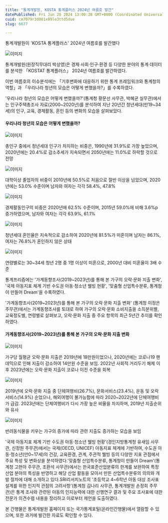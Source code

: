 ```yaml
---
title: "통계개발원, KOSTA 통계플러스 2024년 여름호 발간"
datePublished: Fri Jun 28 2024 13:00:28 GMT+0000 (Coordinated Universal Time)
cuid: cm7079r3d001x09le3ttd5due
slug: 6677

---
```



통계개발원이 'KOSTA 통계플러스' 2024년 여름호를 발간했다

![이미지](https://cdn.hashnode.com/res/hashnode/image/upload/v1739261284253/f991e0bf-4a15-41f5-bca8-0aca7dbbc8c8.jpeg)

통계개발원(원장직무대리 박상영)은 경제·사회·인구·환경 등 다양한 분야의 통계·데이터를 분석한 「KOSTAT 통계플러스」 2024년 여름호를 발간하였다.

이번 여름호의 이슈분석에는 「기후변화에 대응하기 위한 통계 프레임워크와 통계청의 역할」과 「우리나라 청년의 모습은 어떻게 변했을까?」를 수록하였다.

'우리나라 청년의 모습은 어떻게 변했을까?'(통계청 황문선 사무관, 박혜균 실무관)에서는 인구주택총조사 자료(2000~2020년)를 분석하여 지난 20년간 청년세대(만19~34세)의 인구, 교육, 경제활동, 혼인 등의 변화의 모습을 살펴보았다.

#### 우리나라 청년의 모습은 어떻게 변했을까?

![이미지](https://cdn.hashnode.com/res/hashnode/image/upload/v1739261286108/b86f378c-5eee-47b7-ba72-905bcb6be941.png)

총인구 중에서 청년세대 인구가 차지하는 비중은, 1990년에 31.9%로 가장 높았으며, 2020년에는 20.4%로 감소추세가 지속되면서 2050년에는 11.0%로 하락할 것으로 전망

![이미지](https://cdn.hashnode.com/res/hashnode/image/upload/v1739261287640/2a5aa0b5-9bc5-4525-98f1-43ce4f9f5045.png)

대학이상 졸업자의 비중이 2010년에 50.5%로 처음으로 절반 이상을 넘었으며, 2020년에는 53.0% 수준이며 남자와 여자는 각각 58.4%, 47.8%

![이미지](https://cdn.hashnode.com/res/hashnode/image/upload/v1739261289078/7479d8bf-1d09-441f-8c76-cfe938d8421b.png)

경제활동인구의 비중은 2020년에 62.5% 수준이며, 2015년 59.0%에 비해 3.6%p 증가하였으며, 남자와 여자는 각각 63.9%, 61.1%

![이미지](https://cdn.hashnode.com/res/hashnode/image/upload/v1739261290697/5e6fb176-0fb5-4f3c-a2f8-18a00465dd09.png)

청년세대 혼인율은 지속적으로 감소하여 2020년에 81.5%가 미혼이며 남자는 86.1%, 여자는 76.8%가 혼인하지 않은 상태

![이미지](https://cdn.hashnode.com/res/hashnode/image/upload/v1739261292507/b8efde46-937b-4fe2-8537-1e348f2ff73f.png)

연령별로는 30~34세 청년 2명 중 1명 이상이 미혼으로, 2000년 대비 미혼율이 3배 수준

통계프리즘에는 '가계동향조사(2019~2023년)를 통해 본 가구의 오락·문화 지출 변화', '국제 아동지표 체계 기반 수도권 아동·청소년 웰빙 현황', '맞춤형 산업특수분류, 통계청이 만들어 Dream'을 수록하였다.

'가계동향조사(2019~2023년)를 통해 본 가구의 오락·문화 지출 변화' (통계청 이정은 주무관)에서는 가계동향조사를 토대로 하여 가구의 오락·문화 소비지출을 소득분위별, 교육정도별, 연령별로 살펴보고, 오락·문화 지출 중 주요 항목의 최근 5년간 추이를 확인하였다.

#### 가계동향조사(2019~2023년)를 통해 본 가구의 오락·문화 지출 변화

![이미지](https://cdn.hashnode.com/res/hashnode/image/upload/v1739261293975/08e1454b-07f4-440e-9cf9-0f0aad174969.png)

가구당 월평균 오락·문화 지출은 2019년에 18만원이었으나, 2020년에는 코로나19 팬데믹으로 인해 지출이 감소하여 14만원 수준을 보임. 2022년 사회적 거리두기 해제 이후 2023년에는 오락·문화 지출이 코로나 이전 수준을 회복

![이미지](https://cdn.hashnode.com/res/hashnode/image/upload/v1739261295753/7967a122-1970-4659-841a-1b8932391987.png)

2019년에 오락·문화 지출 중 단체여행비(26.7%), 문화서비스(23.4%), 운동 및 오락 서비스(14.9%) 순었으나, 해외여행이 불가능함에 따라 2020~2022년에 단체여행비가 급감. 2023년에는 단체여행비가 다시 가장 높은 비율을 차지하며, 2019년 지출순위와 유사

![이미지](https://cdn.hashnode.com/res/hashnode/image/upload/v1739261297306/ac3da250-ce7a-43fa-8bda-b6e24c817ea2.png)

반려동식물을 키우는 가구의 증가에 따라 관련 지출도 증가하는 모습을 보임

'국제 아동지표 체계 기반 수도권 아동·청소년 웰빙 현황'(경인지방통계청 유새임 사무관, 신정원 주무관)에서는 국제(OECD, UNICEF) 아동지표 체계에 기반하여, 수도권 아동·청소년(만0~17세)의 건강, 교육환경, 관계, 주관적 웰빙 등의 다양한 지표 관점에서 주요 특성 및 변화상을 분석하였다.'맞춤형 산업특수분류, 통계청이 만들어 Dream'(통계청 고현아 주무관, 조환석 사무관)에서는 한국표준산업분류의 한계를 보완하여 특정 산업 분야의 특성을 반영하고 해당 산업 활동을 모아서 만든 산업특수분류의 의의와 개발 절차에 대해 소개하고 있다.SRI리서치노트의 '초등학교 4~6학년 아동 대상 조사표 설계를 위한 인지적 관점의 고려사항'(통계청 김나리 사무관, 통계개발원 손정희 주무관)은 통계 조사와 관련된 아동의 인지능력에 대한 선행연구 결과 및 주요 조사표에 대한 전문가 의견수렴 내용을 정리하고 이로부터 제언을 도출하였다.

본 간행물은 통계개발원 홈페이지 또는 국가통계포털(온라인간행물)에서 열람할 수 있으며, 또한 과거에 발간한 자료도 확인할 수 있다.